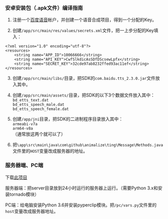 ### 安卓安装包（.apk文件）编译指南
1.  注册一个[百度语音](http://yuyin.baidu.com)帐户，并创建一个语音合成项目，得到一个分配的Key。

2.  创建`/app/src/main/res/values/secrets.xml`文件，把一上步分配的Key填入：  
```
<?xml version="1.0" encoding="utf-8"?>
<resources>
    <string name="APP_ID">10066666</string>
    <string name="API_KEY">CwfSlkdicAsSDfDScsewLpfx</string>
    <string name="SECRET_KEY">32cde97ab8232ffed93ac11ef</string>
</resources>
```

3.  创建`/app/src/main/libs/`目录，把SDK的`com.baidu.tts_2.3.0.jar`文件放入其中。

4.  创建`/app/src/main/assets/`目录，把SDK的以下3个数据文件放入其中：  
`bd_etts_text.dat`  
`bd_etts_speech_male.dat`  
`bd_etts_speech_female.dat`

5.  创建`/app/jni`目录，把SDK的二进制程序目录放入其中：  
`armeabi-v7a`  
`arm64-v8a`  
（通常放这两个就可以了）

6.  把`\app\src\main\java\com\github\animalize\ting\Message\Methods.java`文件里的`HOST`变量改成服务器的地址。

### 服务器端、PC端
下载[此项目](https://github.com/animalize/ting_py)

服务器端：把server目录放到24小时运行的服务器上运行。（需要Python 3.x和安装tornado模块）

PC端：给电脑安装Python 3.6并安装pyperclip模块。把`/pc/vars.py`文件里的`host`变量改成服务器地址。